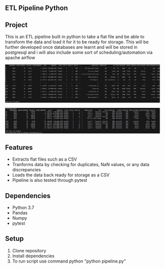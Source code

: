 ## ETL Pipeline Python

## Project

This is an ETL pipeline built in python to take a flat file and be able to transform the data and load it for it to be ready for storage. This will be further developed once databases are learnt and will be stored in postgresql and i will also include some sort of scheduling/automation via apache airflow

![alt text](image.png)

![alt text](image-1.png)

## Features

- Extracts flat files such as a CSV
- Tranforms data by checking for duplicates, NaN values, or any data discrepancies
- Loads the data back ready for storage as a CSV
- Pipeline is also tested through pytest

## Dependencies

- Python 3.7
- Pandas
- Numpy
- pytest

## Setup

1. Clone repository
2. Install dependencies
3. To run script use command python "python pipeline.py"
